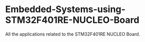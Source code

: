 # Embedded-Systems-using-STM32F401RE-NUCLEO-Board
All the applications related to the STM32F401RE NUCLEO Board.
